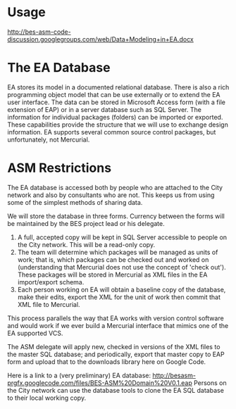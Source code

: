 # Usage #

http://bes-asm-code-discussion.googlegroups.com/web/Data+Modeling+in+EA.docx

# The EA Database #

EA stores its model in a documented relational database. There is also a rich programming object model that can be use externally or to extend the EA user interface. The data can be stored in Microsoft Access form (with a file extension of EAP) or in a server database such as SQL Server. The information for individual packages (folders) can be imported or exported. These capabilities provide the structure that we will use to exchange design information. EA supports several common source control packages, but unfortunately, not Mercurial.

# ASM Restrictions #

The EA database is accessed both by people who are attached to the City network and also by consultants who are not. This keeps us from using some of the simplest methods of sharing data.

We will store the database in three forms. Currency between the forms will be maintained by the BES project lead or his delegate.
  1. A full, accepted copy will be kept in SQL Server accessible to people on the City network. This will be a read-only copy.
  1. The team will determine which packages will be managed as units of work; that is, which packages can be checked out and worked on (understanding that Mercurial does not use the concept of 'check out'). These packages will be stored in Mercurial as XML files in the EA import/export schema.
  1. Each person working on EA will obtain a baseline copy of the database, make their edits, export the XML for the unit of work then commit that XML file to Mercurial.

This process parallels the way that EA works with version control software and would work if we ever build a Mercurial interface that mimics one of the EA supported VCS.

The ASM delegate will apply new, checked in versions of the XML files to the master SQL database; and periodically, export that master copy to EAP form and upload that to the downloads library here on Google Code.

Here is a link to a (very preliminary) EA database:
http://besasm-prgfx.googlecode.com/files/BES-ASM%20Domain%20V0.1.eap
Persons on the City network can use the database tools to clone the EA SQL database to their local working copy.